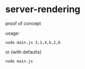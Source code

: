 server-rendering
================
proof of concept

usage:
```
node main.js 3,1,4,6,2,6
```

or (with defaults)

```
node main.js
```


